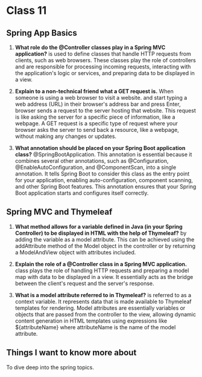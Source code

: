 # Class 11

## **Spring App Basics**


   1. **What role do the @Controller classes play in a Spring MVC application?**
      is used to define classes that handle HTTP requests from clients, such as web browsers. These classes play the
      role of controllers and are responsible for processing incoming requests, interacting with the application's
      logic or services, and preparing data to be displayed in a view.

   2. **Explain to a non-technical friend what a GET request is.**
      When someone is using a web browser to visit a website. and start typing a web address (URL) in their browser's 
      address bar and press Enter, browser sends a request to the server hosting that website. This request is 
      like asking the server for a specific piece of information, like a webpage. A GET request is a specific type of 
      request where your browser asks the server to send back a resource, like a webpage, without making any changes or
      updates.

   3. **What annotation should be placed on your Spring Boot application class?**
      @SpringBootApplication. This annotation is essential because it combines several other annotations, such as 
      @Configuration, @EnableAutoConfiguration, and @ComponentScan, into a single annotation. It tells Spring Boot to
      consider this class as the entry point for your application, enabling auto-configuration, component scanning, and 
      other Spring Boot features. This annotation ensures that your Spring Boot application starts and configures 
      itself correctly.




## **Spring MVC and Thymeleaf**


   1.  **What method allows for a variable defined in Java (in your Spring Controller) to be displayed in HTML with the
       help of Thymeleaf?**
       by adding the variable as a model attribute. This can be achieved using the addAttribute method of the Model 
       object in the controller or by returning a ModelAndView object with attributes included.

   2.  **Explain the role of a @Controller class in a Spring MVC application.**
       class plays the role of handling HTTP requests and preparing a model map with data to be displayed in a view. 
       It essentially acts as the bridge between the client's request and the server's response.

   3.  **What is a model attribute referred to in Thymeleaf?**
       is referred to as a context variable. It represents data that is made available to Thymeleaf templates for 
       rendering. Model attributes are essentially variables or objects that are passed from the controller to the 
       view, allowing dynamic content generation in HTML templates using expressions like ${attributeName} where 
       attributeName is the name of the model attribute. 

## Things I want to know more about 
   To dive deep into the spring topics. 